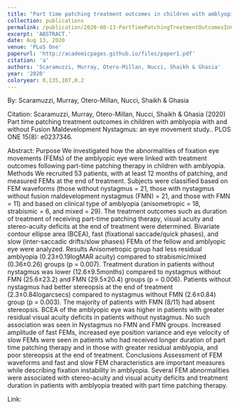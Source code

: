```yaml
---
title: "Part time patching treatment outcomes in children with amblyopia with and without Fusion Maldevelopment Nystagmus: an eye movement study."
collection: publications
permalink: /publication/2020-08-13-PartTimePatchingTreatmentOutcomesInChildrenWithAmblyopiaWithAnd
excerpt: 'ABSTRACT.'
date: Aug 13, 2020
venue: 'PLoS One'
paperurl: 'http://academicpages.github.io/files/paper1.pdf'
citation: 'a'
authors: 'Scaramuzzi, Murray, Otero-Millan, Nucci, Shaikh & Ghasia'
year: '2020'
coloryear: 0,135,107,0.2
---
```


By: Scaramuzzi, Murray, Otero-Millan, Nucci, Shaikh & Ghasia

Citation: Scaramuzzi, Murray, Otero-Millan, Nucci, Shaikh & Ghasia (2020) Part time patching treatment outcomes in children with amblyopia with and without Fusion Maldevelopment Nystagmus: an eye movement study.. PLOS ONE 15(8): e0237346.

Abstract: Purpose
We investigated how the abnormalities of fixation eye movements (FEMs) of the amblyopic eye were linked with treatment outcomes following part-time patching therapy in children with amblyopia.
Methods
We recruited 53 patients, with at least 12 months of patching, and measured FEMs at the end of treatment. Subjects were classified based on FEM waveforms (those without nystagmus = 21, those with nystagmus without fusion maldevelopment nystagmus (FMN) = 21, and those with FMN = 11) and based on clinical type of amblyopia (anisometropic = 18, strabismic = 6, and mixed = 29). The treatment outcomes such as duration of treatment of receiving part-time patching therapy, visual acuity and stereo-acuity deficits at the end of treatment were determined. Bivariate contour ellipse area (BCEA), fast (fixational saccade/quick phases), and slow (inter-saccadic drifts/slow phases) FEMs of the fellow and amblyopic eye were analyzed.
Results
Anisometropic group had less residual amblyopia (0.23&#177;0.19logMAR acuity) compared to strabismic/mixed (0.36&#177;0.26) groups (p = 0.007). Treatment duration in patients without nystagmus was lower (12.6&#177;9.5months) compared to nystagmus without FMN (25.6&#177;23.2) and FMN (29.5&#177;20.4) groups (p = 0.006). Patients without nystagmus had better stereopsis at the end of treatment (2.3&#177;0.84logarcsecs) compared to nystagmus without FMN (2.6&#177;0.84) group (p = 0.003). The majority of patients with FMN (8/11) had absent stereopsis. BCEA of the amblyopic eye was higher in patients with greater residual visual acuity deficits in patients without nystagmus. No such association was seen in Nystagmus no FMN and FMN groups. Increased amplitude of fast FEMs, increased eye position variance and eye velocity of slow FEMs were seen in patients who had received longer duration of part time patching therapy and in those with greater residual amblyopia, and poor stereopsis at the end of treatment.
Conclusions
Assessment of FEM waveforms and fast and slow FEM characteristics are important measures while describing fixation instability in amblyopia. Several FEM abnormalities were associated with stereo-acuity and visual acuity deficits and treatment duration in patients with amblyopia treated with part time patching therapy.

Link: 
